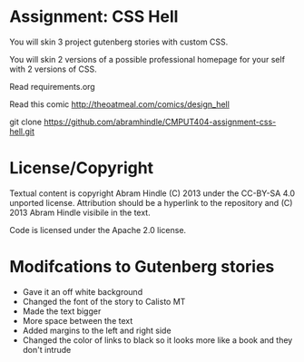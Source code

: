 Assignment: CSS Hell
====================

You will skin 3 project gutenberg stories with custom CSS.

You will skin 2 versions of a possible professional homepage for your
self with 2 versions of CSS.

Read requirements.org

Read this comic http://theoatmeal.com/comics/design_hell

git clone https://github.com/abramhindle/CMPUT404-assignment-css-hell.git

License/Copyright
=================

Textual content is copyright Abram Hindle (C) 2013 under the CC-BY-SA
4.0 unported license. Attribution should be a hyperlink to the
repository and (C) 2013 Abram Hindle visibile in the text.

Code is licensed under the Apache 2.0 license.

Modifcations to Gutenberg stories
=================

* Gave it an off white background
* Changed the font of the story to Calisto MT
* Made the text bigger
* More space between the text
* Added margins to the left and right side
* Changed the color of links to black so it looks more like a book and they don't intrude
